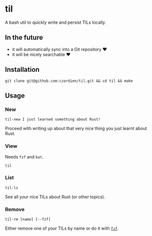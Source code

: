 # til

A bash util to quickly write and persist TILs locally.

## In the future

* it will automatically sync into a Git repository :heart:
* it will be nicely searchable :heart:

## Installation

```
git clone git@github.com:czardien/til.git && cd til && make
```

## Usage

### New

```
til-new I just learned something about Rust!
```

Proceed with writing up about that very nice thing you just learnt about Rust.

### View

Needs `fzf` and `bat`.

```
til
```

### List

```
til-ls
```

See all your nice TILs about Rust (or other topics).

### Remove

```
til-rm [name] [--fzf]
```

Either remove one of your TILs by name or do it with [`fzf`](https://github.com/junegunn/fzf).
